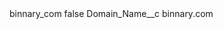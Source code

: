 <?xml version="1.0" encoding="UTF-8"?>
<CustomMetadata xmlns="http://soap.sforce.com/2006/04/metadata" xmlns:xsi="http://www.w3.org/2001/XMLSchema-instance" xmlns:xsd="http://www.w3.org/2001/XMLSchema">
    <label>binnary_com</label>
    <protected>false</protected>
    <values>
        <field>Domain_Name__c</field>
        <value xsi:type="xsd:string">binnary.com</value>
    </values>
</CustomMetadata>
